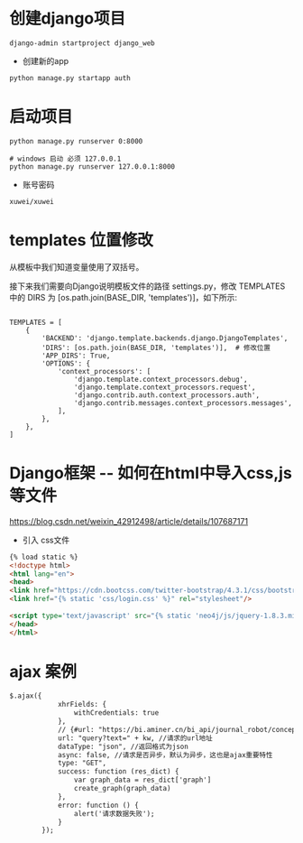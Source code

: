 
# 创建django项目

```shell
django-admin startproject django_web
```

- 创建新的app

```shell
python manage.py startapp auth
```


# 启动项目

```shell
python manage.py runserver 0:8000

# windows 启动 必须 127.0.0.1
python manage.py runserver 127.0.0.1:8000
```

- 账号密码
```shell
xuwei/xuwei
```

# templates 位置修改

从模板中我们知道变量使用了双括号。

接下来我们需要向Django说明模板文件的路径 settings.py，修改 TEMPLATES 中的 DIRS 为 [os.path.join(BASE_DIR, 'templates')]，如下所示:

```shell

TEMPLATES = [
    {
        'BACKEND': 'django.template.backends.django.DjangoTemplates',
        'DIRS': [os.path.join(BASE_DIR, 'templates')],  # 修改位置
        'APP_DIRS': True,
        'OPTIONS': {
            'context_processors': [
                'django.template.context_processors.debug',
                'django.template.context_processors.request',
                'django.contrib.auth.context_processors.auth',
                'django.contrib.messages.context_processors.messages',
            ],
        },
    },
]
```

# Django框架 -- 如何在html中导入css,js等文件

https://blog.csdn.net/weixin_42912498/article/details/107687171

- 引入 css文件

```html
{% load static %}
<!doctype html>
<html lang="en">
<head>
<link href="https://cdn.bootcss.com/twitter-bootstrap/4.3.1/css/bootstrap.min.css" rel="stylesheet"/>
<link href="{% static 'css/login.css' %}" rel="stylesheet"/>
    
<script type='text/javascript' src="{% static 'neo4j/js/jquery-1.8.3.min.js' %}"></script>
</head>
</html>
```


# ajax 案例

```html
$.ajax({
            xhrFields: {
                withCredentials: true
            },
            // {#url: "https://bi.aminer.cn/bi_api/journal_robot/concept_explain?concept=" + kw, //请求的url地址
            url: "query?text=" + kw, //请求的url地址
            dataType: "json", //返回格式为json
            async: false, //请求是否异步，默认为异步，这也是ajax重要特性
            type: "GET",
            success: function (res_dict) {
                var graph_data = res_dict['graph']
                create_graph(graph_data)
            },
            error: function () {
                alert('请求数据失败');
            }
        });
```